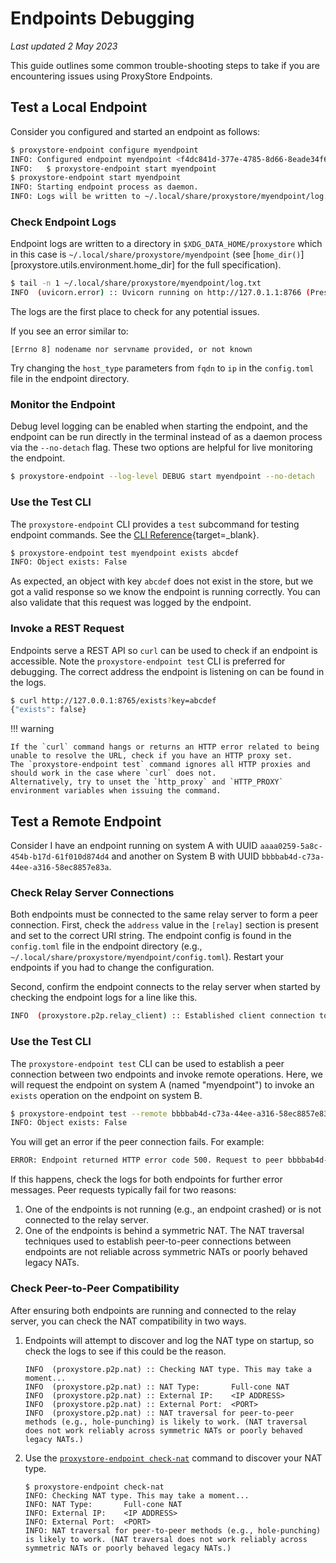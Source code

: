 # Endpoints Debugging

*Last updated 2 May 2023*

This guide outlines some common trouble-shooting steps to take if you
are encountering issues using ProxyStore Endpoints.

## Test a Local Endpoint

Consider you configured and started an endpoint as follows:
```bash
$ proxystore-endpoint configure myendpoint
INFO: Configured endpoint myendpoint <f4dc841d-377e-4785-8d66-8eade34f63cd>. Start with:
INFO:   $ proxystore-endpoint start myendpoint
$ proxystore-endpoint start myendpoint
INFO: Starting endpoint process as daemon.
INFO: Logs will be written to ~/.local/share/proxystore/myendpoint/log.txt
```

### Check Endpoint Logs
Endpoint logs are written to a directory in `$XDG_DATA_HOME/proxystore` which
in this case is `~/.local/share/proxystore/myendpoint`
(see [`home_dir()`][proxystore.utils.environment.home_dir] for the full
specification).
```bash
$ tail -n 1 ~/.local/share/proxystore/myendpoint/log.txt
INFO  (uvicorn.error) :: Uvicorn running on http://127.0.1.1:8766 (Press CTRL+C to quit)
```
The logs are the first place to check for any potential issues.

If you see an error similar to:
```
[Errno 8] nodename nor servname provided, or not known
```
Try changing the `host_type` parameters from `fqdn` to `ip` in the `config.toml` file in the endpoint directory.

### Monitor the Endpoint
Debug level logging can be enabled when starting the endpoint, and
the endpoint can be run directly in the terminal instead of as a daemon process
via the `--no-detach` flag. These two options are helpful for live monitoring
the endpoint.
```bash
$ proxystore-endpoint --log-level DEBUG start myendpoint --no-detach
```

### Use the Test CLI
The `proxystore-endpoint` CLI provides a `test` subcommand for testing endpoint commands.
See the [CLI Reference](../api/cli.md#proxystore-endpoint-test){target=_blank}.
```bash
$ proxystore-endpoint test myendpoint exists abcdef
INFO: Object exists: False
```
As expected, an object with key `abcdef` does not exist in the store, but
we got a valid response so we know the endpoint is running correctly.
You can also validate that this request was logged by the endpoint.

### Invoke a REST Request
Endpoints serve a REST API so `curl` can be used to check if an endpoint
is accessible. Note the `proxystore-endpoint test` CLI is preferred for
debugging. The correct address the endpoint is listening on can be found in
the logs.
```bash
$ curl http://127.0.0.1:8765/exists?key=abcdef
{"exists": false}
```

!!! warning

    If the `curl` command hangs or returns an HTTP error related to being unable to resolve the URL, check if you have an HTTP proxy set.
    The `proxystore-endpoint test` command ignores all HTTP proxies and should work in the case where `curl` does not.
    Alternatively, try to unset the `http_proxy` and `HTTP_PROXY` environment variables when issuing the command.

## Test a Remote Endpoint

Consider I have an endpoint running on system A with UUID
`aaaa0259-5a8c-454b-b17d-61f010d874d4` and another on System B
with UUID `bbbbab4d-c73a-44ee-a316-58ec8857e83a`.

### Check Relay Server Connections
Both endpoints must be connected to the same relay server to form a peer
connection. First, check the `address` value in the `[relay]` section
is present and set to the correct URI string.
The endpoint config is found in the `config.toml` file in the endpoint
directory (e.g., `~/.local/share/proxystore/myendpoint/config.toml`).
Restart your endpoints if you had to change the configuration.

Second, confirm the endpoint connects to the relay server when started by
checking the endpoint logs for a line like this.
```bash
INFO  (proxystore.p2p.relay_client) :: Established client connection to relay server at ws://localhost:8765 with client uuid=aaaa0259-5a8c-454b-b17d-61f010d874d4 and name=myendpoint
```

### Use the Test CLI
The `proxystore-endpoint test` CLI can be used to establish a peer connection
between two endpoints and invoke remote operations.
Here, we will request the endpoint on system A (named "myendpoint") to invoke
an `exists` operation on the endpoint on system B.
```bash
$ proxystore-endpoint test --remote bbbbab4d-c73a-44ee-a316-58ec8857e83a myendpoint exists abcdef
INFO: Object exists: False
```

You will get an error if the peer connection fails. For example:
```bash
ERROR: Endpoint returned HTTP error code 500. Request to peer bbbbab4d-c73a-44ee-a316-58ec8857e83a failed: ...
```
If this happens, check the logs for both endpoints for further error messages.
Peer requests typically fail for two reasons:

1. One of the endpoints is not running (e.g., an endpoint crashed) or is not
   connected to the relay server.
2. One of the endpoints is behind a symmetric NAT. The NAT traversal
   techniques used to establish peer-to-peer connections between endpoints
   are not reliable across symmetric NATs or poorly behaved legacy NATs.

### Check Peer-to-Peer Compatibility
After ensuring both endpoints are running and connected to the relay server,
you can check the NAT compatibility in two ways.

1. Endpoints will attempt to discover and log the NAT type on startup, so check
   the logs to see if this could be the reason.
   ```
   INFO  (proxystore.p2p.nat) :: Checking NAT type. This may take a moment...
   INFO  (proxystore.p2p.nat) :: NAT Type:       Full-cone NAT
   INFO  (proxystore.p2p.nat) :: External IP:    <IP ADDRESS>
   INFO  (proxystore.p2p.nat) :: External Port:  <PORT>
   INFO  (proxystore.p2p.nat) :: NAT traversal for peer-to-peer methods (e.g., hole-punching) is likely to work. (NAT traversal does not work reliably across symmetric NATs or poorly behaved legacy NATs.)
   ```
2. Use the
   [`proxystore-endpoint check-nat`](../api/cli.md#proxystore-endpoint-check-nat)
   command to discover your NAT type.
   ```
   $ proxystore-endpoint check-nat
   INFO: Checking NAT type. This may take a moment...
   INFO: NAT Type:       Full-cone NAT
   INFO: External IP:    <IP ADDRESS>
   INFO: External Port:  <PORT>
   INFO: NAT traversal for peer-to-peer methods (e.g., hole-punching) is likely to work. (NAT traversal does not work reliably across symmetric NATs or poorly behaved legacy NATs.)
   ```
